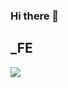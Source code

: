 ### Hi there 👋

<!--
**rlahfld54/rlahfld54** is a ✨ _special_ ✨ repository because its `README.md` (this file) appears on your GitHub profile.

Here are some ideas to get you started:

- 🔭 I’m currently working on ...
- 🌱 I’m currently learning ...
- 👯 I’m looking to collaborate on ...
- 🤔 I’m looking for help with ...
- 💬 Ask me about ...
- 📫 How to reach me: ...
- 😄 Pronouns: ...
- ⚡ Fun fact: ...
-->


## _FE

<img src="https://img.shields.io/badge/Python-3766AB?style=flat-square&logo=Vue&logoColor=white"/></a>
